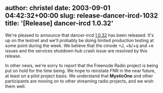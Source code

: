 author: christel
date: 2003-09-01 04:42:32+00:00
slug: release-dancer-ircd-1032
title: '[Release] dancer-ircd 1.0.32'
---

We're pleased to announce that dancer-ircd  [1.0.32](http://source.freenode.net/%7Easuffield/dancer/dancer-ircd/1.0/releases/dancer-ircd-1.0.32.tar.gz)  has been released.  It's up on the testnet and we'll probably be doing limited production testing at some point during the week.  We believe that the cmode +J, +b/+q and +e issues and the services shutdown hub crash issue are resolved by this release.

In other news, we're sorry to report that the Freenode Radio project is being put on hold for the time being.  We hope to reinstate FNR in the near future, at least on a pilot project basis. We understand that **MysticOne** and other participants are moving on to other streaming radio projects, and we wish them well.
